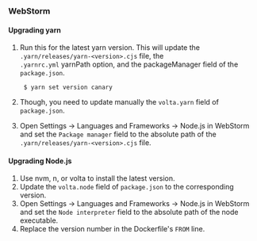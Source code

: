 ### WebStorm 

#### Upgrading yarn

1. Run this for the latest yarn version. This will update the `.yarn/releases/yarn-<version>.cjs` file, the  
`.yarnrc.yml` yarnPath option, and the packageManager field of the `package.json`.
    
        $ yarn set version canary

2. Though, you need to update manually the `volta.yarn` field of `package.json`. 
3. Open Settings → Languages and Frameworks → Node.js in WebStorm and set the `Package manager` field to the absolute 
   path of the `.yarn/releases/yarn-<version>.cjs` file.


#### Upgrading Node.js

1. Use nvm, n, or volta to install the latest version.
2. Update the `volta.node` field of `package.json` to the corresponding version.
3. Open Settings → Languages and Frameworks → Node.js in WebStorm and set the `Node interpreter` field to the absolute
   path of the node executable.
4. Replace the version number in the Dockerfile's `FROM` line.
